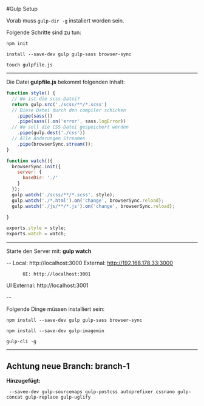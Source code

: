 #Gulp Setup

Vorab muss ```gulp-dir -g``` instaliert worden sein.

Folgende Schritte sind zu tun:

```npm init```

```install --save-dev gulp gulp-sass browser-sync```

```touch gulpfile.js```

---

Die Datei **gulpfile.js** bekommt folgenden Inhalt:

```js
function style() {
  // Wo ist die scss-Datei?
  return gulp.src('./scss/**/*.scss')
  // Diese Datei durch den compiler schicken
    .pipe(sass())
    .pipe(sass().on('error', sass.logError))
  // Wo soll die CSS-Datei gespeichert werden  
    .pipe(gulp.dest('./css'))
  // Alle Änderungen Streamen  
    .pipe(browserSync.stream());
}

function watch(){
  browserSync.init({
    server: {
      baseDir: './'
    }
  });
  gulp.watch('./scss/**/*.scss', style);
  gulp.watch('./*.html').on('change', browserSync.reload);
  gulp.watch('./js/**/*.js').on('change', browserSync.reload);

}

exports.style = style;
exports.watch = watch;

```
---



Starte den Server mit: **gulp watch**

--
       Local: http://localhost:3000
    External: http://192.168.178.33:3000


          UI: http://localhost:3001
 UI External: http://localhost:3001

 --




Folgende Dinge müssen installiert sein:

```
npm install --save-dev gulp gulp-sass browser-sync

npm install --save-dev gulp-imagemin
```

```
gulp-cli -g

```

---
 
## Achtung neue Branch: branch-1


**Hinzugefügt:**

``` --savee-dev gulp-sourcemaps gulp-postcss autoprefixer cssnano gulp-concat gulp-replace gulp-uglify```